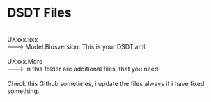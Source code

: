 DSDT Files
==========

<br>UXxxx.xxx
<br>---> Model.Biosversion: This is your DSDT.aml
<br>
<br>UXxxx.More
<br>---> In this folder are additional files, that you need!
<br>
<br>Check this Github sometimes, i update the files always if i have fixed something.
